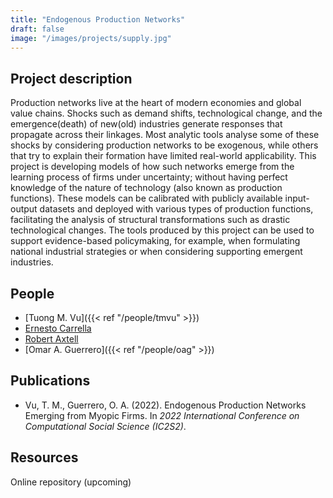 ```yaml
---
title: "Endogenous Production Networks"
draft: false
image: "/images/projects/supply.jpg"
---
```



## Project description

Production networks live at the heart of modern economies and global value chains.
Shocks such as demand shifts, technological change, and the emergence(death) of new(old) industries generate responses that propagate across their linkages.
Most analytic tools analyse some of these shocks by considering production networks to be exogenous, while others that try to explain their formation have limited real-world applicability.
This project is developing models of how such networks emerge from the learning process of firms under uncertainty; without having perfect knowledge of the nature of technology (also known as production functions).
These models can be calibrated with publicly available input-output datasets and deployed with various types of production functions, facilitating the analysis of structural transformations such as drastic technological changes.
The tools produced by this project can be used to support evidence-based policymaking, for example, when formulating national industrial strategies or when considering supporting emergent industries.


## People

* [Tuong M. Vu]({{< ref "/people/tmvu" >}})
* [Ernesto Carrella](https://www.norceresearch.no/en/persons/ernesto-carrella/29950594) 
* [Robert Axtell](https://www.santafe.edu/people/profile/robert-axtell) 
* [Omar A. Guerrero]({{< ref "/people/oag" >}})

## Publications

* Vu, T. M., Guerrero, O. A. (2022). Endogenous Production Networks Emerging from Myopic Firms. In *2022 International Conference on Computational Social Science (IC2S2)*. 

## Resources

Online repository (upcoming)
